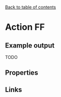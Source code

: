 [Back to table of contents](../index.md)

# Action FF

## Example output

TODO

## Properties

## Links


